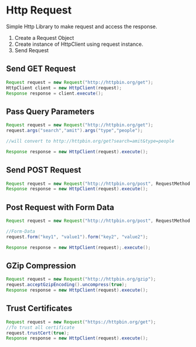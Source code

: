 # Http Request
Simple Http Library to make request and access the response.

1. Create a Request Object
2. Create instance of HttpClient using request instance.
3. Send Request

## Send GET Request

```java
Request request = new Request("http://httpbin.org/get");
HttpClient client = new HttpClient(request);
Response response = client.execute();
```

## Pass Query Parameters

```java
Request request = new Request("http://httpbin.org/get");
request.args("search","amit").args("type","people");

//will convert to http://httpbin.org/get?search=amit&type=people

Response response = new HttpClient(request).execute();
```


## Send POST Request

```java
Request request = new Request("http://httpbin.org/post", RequestMethod.POST);
Response response = new HttpClient(request).execute();
```

## Post Request with Form Data

```java
Request request = new Request("http://httpbin.org/post", RequestMethod.POST);

//Form-Data
request.form("key1", "value1").form("key2", "value2");

Response response = new HttpClient(request);.execute();
```

## GZip Compression

```java
Request request = new Request("http://httpbin.org/gzip");
request.acceptGzipEncoding().uncompress(true);
Response response = new HttpClient(request).execute();
```

## Trust Certificates

```java
Request request = new Request("https://httpbin.org/get");
//To trust all certificate
request.trustCert(true);
Response response = new HttpClient(request).execute();
```